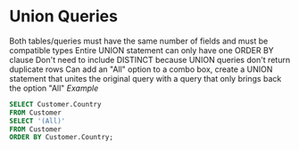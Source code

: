 # Union Queries
Both tables/queries must have the same number of fields and must be compatible types
Entire UNION statement can only have one ORDER BY clause
Don't need to include DISTINCT because UNION queries don't return duplicate rows
Can add an "All" option to a combo box, create a UNION statement that unites the original query with a query that only brings back the option "All"
*Example*
```SQL
SELECT Customer.Country
FROM Customer
SELECT '(All)'
FROM Customer
ORDER BY Customer.Country;
```
